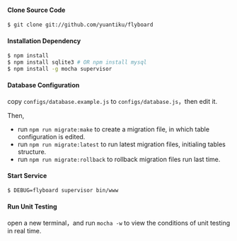 #### Clone Source Code

```bash
$ git clone git://github.com/yuantiku/flyboard
```

#### Installation Dependency

```bash
$ npm install
$ npm install sqlite3 # OR npm install mysql
$ npm install -g mocha supervisor
```

#### Database Configuration

copy `configs/database.example.js` to `configs/database.js`，then edit it.

Then, 

* run `npm run migrate:make` to create a migration file, in which table configuration is edited.
* run `npm run migrate:latest` to run latest migration files, initialing tables structure.
* run `npm run migrate:rollback` to rollback migration files run last time.

#### Start Service

```bash
$ DEBUG=flyboard supervisor bin/www
```

#### Run Unit Testing

open a new terminal，and run `mocha -w` to view the conditions of unit testing in real time.
